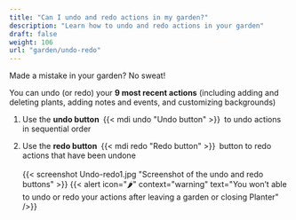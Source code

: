 ```yaml
---
title: "Can I undo and redo actions in my garden?"
description: "Learn how to undo and redo actions in your garden"
draft: false
weight: 106
url: "garden/undo-redo"
---
```


Made a mistake in your garden? No sweat!

You can undo (or redo) your **9 most recent actions** (including adding and deleting plants, adding notes and events, and customizing backgrounds)

1. Use the **undo button** {{< mdi undo "Undo button" >}} to undo actions in sequential order

2. Use the **redo button** {{< mdi redo "Redo button" >}} button to redo actions that have been undone<br /><br />
{{< screenshot Undo-redo1.jpg "Screenshot of the undo and redo buttons" >}}
{{< alert icon="🌶️" context="warning" text="You won’t able to undo or redo your actions after leaving a garden or closing Planter" />}}

